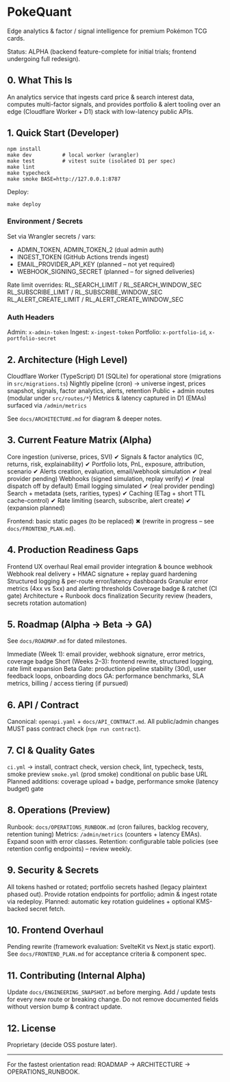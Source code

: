 # PokeQuant

Edge analytics & factor / signal intelligence for premium Pokémon TCG cards.

Status: ALPHA (backend feature-complete for initial trials; frontend undergoing full redesign).

## 0. What This Is
An analytics service that ingests card price & search interest data, computes multi-factor signals, and provides portfolio & alert tooling over an edge (Cloudflare Worker + D1) stack with low-latency public APIs.

## 1. Quick Start (Developer)
```
npm install
make dev          # local worker (wrangler)
make test         # vitest suite (isolated D1 per spec)
make lint
make typecheck
make smoke BASE=http://127.0.0.1:8787
```
Deploy:
```
make deploy
```

### Environment / Secrets
Set via Wrangler secrets / vars:
- ADMIN_TOKEN, ADMIN_TOKEN_2 (dual admin auth)
- INGEST_TOKEN (GitHub Actions trends ingest)
- EMAIL_PROVIDER_API_KEY (planned – not yet required)
- WEBHOOK_SIGNING_SECRET (planned – for signed deliveries)

Rate limit overrides:
RL_SEARCH_LIMIT / RL_SEARCH_WINDOW_SEC
RL_SUBSCRIBE_LIMIT / RL_SUBSCRIBE_WINDOW_SEC
RL_ALERT_CREATE_LIMIT / RL_ALERT_CREATE_WINDOW_SEC

### Auth Headers
Admin: `x-admin-token`
Ingest: `x-ingest-token`
Portfolio: `x-portfolio-id`, `x-portfolio-secret`

## 2. Architecture (High Level)
Cloudflare Worker (TypeScript)
D1 (SQLite) for operational store (migrations in `src/migrations.ts`)
Nightly pipeline (cron) → universe ingest, prices snapshot, signals, factor analytics, alerts, retention
Public + admin routes (modular under `src/routes/*`)
Metrics & latency captured in D1 (EMAs) surfaced via `/admin/metrics`

See `docs/ARCHITECTURE.md` for diagram & deeper notes.

## 3. Current Feature Matrix (Alpha)
Core ingestion (universe, prices, SVI) ✔
Signals & factor analytics (IC, returns, risk, explainability) ✔
Portfolio lots, PnL, exposure, attribution, scenario ✔
Alerts creation, evaluation, email/webhook simulation ✔ (real provider pending)
Webhooks (signed simulation, replay verify) ✔ (real dispatch off by default)
Email logging simulated ✔ (real provider pending)
Search + metadata (sets, rarities, types) ✔
Caching (ETag + short TTL cache-control) ✔
Rate limiting (search, subscribe, alert create) ✔ (expansion planned)

Frontend: basic static pages (to be replaced) ✖ (rewrite in progress – see `docs/FRONTEND_PLAN.md`).

## 4. Production Readiness Gaps
Frontend UX overhaul
Real email provider integration & bounce webhook
Webhook real delivery + HMAC signature + replay guard hardening
Structured logging & per-route error/latency dashboards
Granular error metrics (4xx vs 5xx) and alerting thresholds
Coverage badge & ratchet (CI gate)
Architecture + Runbook docs finalization
Security review (headers, secrets rotation automation)

## 5. Roadmap (Alpha → Beta → GA)
See `docs/ROADMAP.md` for dated milestones.

Immediate (Week 1): email provider, webhook signature, error metrics, coverage badge
Short (Weeks 2–3): frontend rewrite, structured logging, rate limit expansion
Beta Gate: production pipeline stability (30d), user feedback loops, onboarding docs
GA: performance benchmarks, SLA metrics, billing / access tiering (if pursued)

## 6. API / Contract
Canonical: `openapi.yaml` + `docs/API_CONTRACT.md`. All public/admin changes MUST pass contract check (`npm run contract`).

## 7. CI & Quality Gates
`ci.yml` → install, contract check, version check, lint, typecheck, tests, smoke preview
`smoke.yml` (prod smoke) conditional on public base URL
Planned additions: coverage upload + badge, performance smoke (latency budget) gate

## 8. Operations (Preview)
Runbook: `docs/OPERATIONS_RUNBOOK.md` (cron failures, backlog recovery, retention tuning)
Metrics: `/admin/metrics` (counters + latency EMAs). Expand soon with error classes.
Retention: configurable table policies (see retention config endpoints) – review weekly.

## 9. Security & Secrets
All tokens hashed or rotated; portfolio secrets hashed (legacy plaintext phased out). Provide rotation endpoints for portfolio; admin & ingest rotate via redeploy.
Planned: automatic key rotation guidelines + optional KMS-backed secret fetch.

## 10. Frontend Overhaul
Pending rewrite (framework evaluation: SvelteKit vs Next.js static export). See `docs/FRONTEND_PLAN.md` for acceptance criteria & component spec.

## 11. Contributing (Internal Alpha)
Update `docs/ENGINEERING_SNAPSHOT.md` before merging.
Add / update tests for every new route or breaking change.
Do not remove documented fields without version bump & contract update.

## 12. License
Proprietary (decide OSS posture later).

---
For the fastest orientation read: ROADMAP → ARCHITECTURE → OPERATIONS_RUNBOOK.
